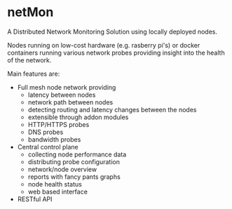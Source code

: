 # netMon
A Distributed Network Monitoring Solution using locally deployed nodes. 

Nodes running on low-cost hardware (e.g. rasberry pi's) or docker containers running various network probes providing insight into the health of the network.

Main features are:
- Full mesh node network providing
  - latency between nodes
  - network path between nodes
  - detecting routing and latency changes between the nodes
  - extensible through addon modules
  - HTTP/HTTPS probes
  - DNS probes
  - bandwidth probes
- Central control plane
  - collecting node performance data
  - distributing probe configuration
  - network/node overview
  - reports with fancy pants graphs
  - node health status
  - web based interface
- RESTful API
